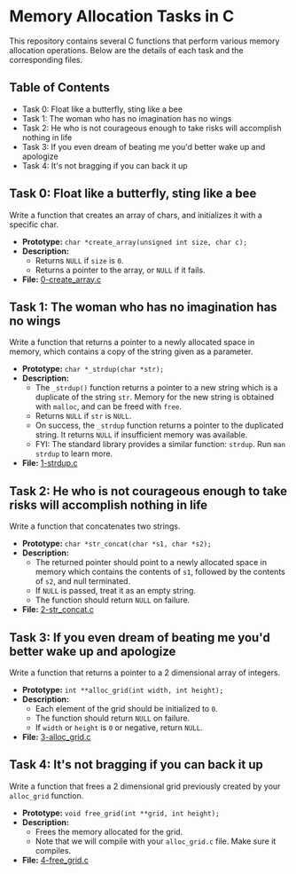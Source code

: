 # Memory Allocation Tasks in C

This repository contains several C functions that perform various memory allocation operations. Below are the details of each task and the corresponding files.

## Table of Contents

- Task 0: Float like a butterfly, sting like a bee
- Task 1: The woman who has no imagination has no wings
- Task 2: He who is not courageous enough to take risks will accomplish nothing in life
- Task 3: If you even dream of beating me you'd better wake up and apologize
- Task 4: It's not bragging if you can back it up

## Task 0: Float like a butterfly, sting like a bee

Write a function that creates an array of chars, and initializes it with a specific char.

- **Prototype:** `char *create_array(unsigned int size, char c);`
- **Description:**
  - Returns `NULL` if `size` is `0`.
  - Returns a pointer to the array, or `NULL` if it fails.
- **File:** [0-create_array.c](0-create_array.c)

## Task 1: The woman who has no imagination has no wings

Write a function that returns a pointer to a newly allocated space in memory, which contains a copy of the string given as a parameter.

- **Prototype:** `char *_strdup(char *str);`
- **Description:**
  - The `_strdup()` function returns a pointer to a new string which is a duplicate of the string `str`. Memory for the new string is obtained with `malloc`, and can be freed with `free`.
  - Returns `NULL` if `str` is `NULL`.
  - On success, the `_strdup` function returns a pointer to the duplicated string. It returns `NULL` if insufficient memory was available.
  - FYI: The standard library provides a similar function: `strdup`. Run `man strdup` to learn more.
- **File:** [1-strdup.c](1-strdup.c)

## Task 2: He who is not courageous enough to take risks will accomplish nothing in life

Write a function that concatenates two strings.

- **Prototype:** `char *str_concat(char *s1, char *s2);`
- **Description:**
  - The returned pointer should point to a newly allocated space in memory which contains the contents of `s1`, followed by the contents of `s2`, and null terminated.
  - If `NULL` is passed, treat it as an empty string.
  - The function should return `NULL` on failure.
- **File:** [2-str_concat.c](2-str_concat.c)

## Task 3: If you even dream of beating me you'd better wake up and apologize

Write a function that returns a pointer to a 2 dimensional array of integers.

- **Prototype:** `int **alloc_grid(int width, int height);`
- **Description:**
  - Each element of the grid should be initialized to `0`.
  - The function should return `NULL` on failure.
  - If `width` or `height` is `0` or negative, return `NULL`.
- **File:** [3-alloc_grid.c](3-alloc_grid.c)

## Task 4: It's not bragging if you can back it up

Write a function that frees a 2 dimensional grid previously created by your `alloc_grid` function.

- **Prototype:** `void free_grid(int **grid, int height);`
- **Description:**
  - Frees the memory allocated for the grid.
  - Note that we will compile with your `alloc_grid.c` file. Make sure it compiles.
- **File:** [4-free_grid.c](4-free_grid.c)
